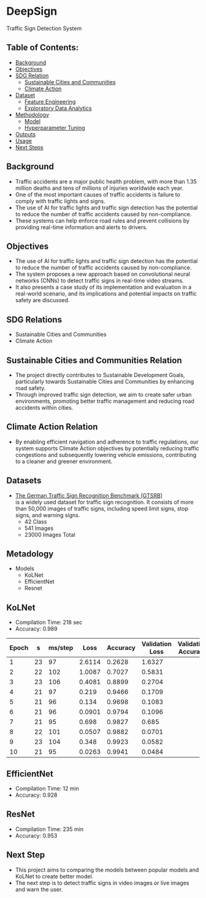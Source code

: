 # DeepSign

Traffic Sign Detection System

## Table of Contents:

- [Background](#Background)
- [Objectives](#Objectives)
- [SDG Relation](#SDG)
	- [Sustainable Cities and Communities](#Sustainable)
	- [Climate Action](#Climate)
- [Dataset](#Dataset)
	- [Feature Engineering](#Feature)
	- [Exploratory Data Analytics](#Exploratory)
- [Methodology](#Methodology)
	- [Model](#Model)
	- [Hyperparameter Tuning](#Hyperparameter)
- [Outputs](#Outputs)
- [Usage](#Usage)
- [Next Steps](#Next)

## Background

- Traffic accidents are a major public health problem, with more than 1.35 million deaths and tens of millions of injuries worldwide each year.
- One of the most important causes of traffic accidents is failure to comply with traffic lights and signs.
- The use of AI for traffic lights and traffic sign detection has the potential to reduce the number of traffic accidents caused by non-compliance.
- These systems can help enforce road rules and prevent collisions by providing real-time information and alerts to drivers. 

## Objectives

- The use of AI for traffic lights and traffic sign detection has the potential to reduce the number of traffic accidents caused by non-compliance.
- The system proposes a new approach based on convolutional neural networks (CNNs) to detect traffic signs in real-time video streams.
- It also presents a case study of its implementation and evaluation in a real-world scenario, and its implications and potential impacts on traffic safety are discussed.

## SDG Relations

- Sustainable Cities and Communities
- Climate Action

## Sustainable Cities and Communities Relation

- The project directly contributes to Sustainable Development Goals, particularly towards Sustainable Cities and Communities by enhancing road safety. 
- Through improved traffic sign detection, we aim to create safer urban environments, promoting better traffic management and reducing road accidents within cities. 

## Climate Action  Relation

- By enabling efficient navigation and adherence to traffic regulations, our system supports Climate Action objectives by potentially reducing traffic congestions and subsequently lowering vehicle emissions, contributing to a cleaner and greener environment.

## Datasets
- [The German Traffic Sign Recognition Benchmark (GTSRB)](http://benchmark.ini.rub.de/2)<br> is a widely used dataset for traffic sign recognition. It consists of more than 50,000 images of traffic signs, including speed limit signs, stop signs, and warning signs. 
	- 42 Class
	- 541 Images
	- 23000 Images Total

## Metadology
- Models
	- KoLNet
	- EfficientNet
	- Resnet

## KoLNet
- Compilation Time: 218 sec
- Accuracy: 0.989

| Epoch | s   | ms/step | Loss   | Accuracy | Validation Loss | Validation Accuracy |
|-------|-----|---------|--------|----------|-----------------|---------------------|
| 1     | 23  | 97      | 2.6114 | 0.2628   | 1.6327          |                     |
| 2     | 22  | 102     | 1.0087 | 0.7027   | 0.5831          |                     |
| 3     | 23  | 106     | 0.4081 | 0.8899   | 0.2704          |                     |
| 4     | 21  | 97      | 0.219  | 0.9466   | 0.1709          |                     |
| 5     | 21  | 96      | 0.134  | 0.9698   | 0.1083          |                     |
| 6     | 21  | 96      | 0.0901 | 0.9794   | 0.1096          |                     |
| 7     | 21  | 95      | 0.698  | 0.9827   | 0.685           |                     |
| 8     | 22  | 101     | 0.0507 | 0.9882   | 0.0701          |                     |
| 9     | 23  | 104     | 0.348  | 0.9923   | 0.0582          |                     |
| 10    | 21  | 95      | 0.0263 | 0.9941   | 0.0484          |                     |

## EfficientNet
- Compilation Time: 12 min
- Accuracy: 0.928

## ResNet
- Compilation Time: 235 min
- Accuracy: 0.953

## Next Step
- This project aims to comparing the models between popular models and KoLNet to create better model.
- The next step is to detect traffic signs in video images or live images and warn the user.


















